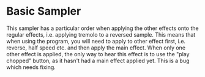 # Basic Sampler
This sampler has a particular order when applying the other effects onto the regular effects, i.e. applying tremolo to a reversed sample. This means that when using the program, you will need to apply to other effect first, i.e. reverse, half speed etc. and then apply the main effect. 
When only one other effect is applied, the only way to hear this effect is to use the "play chopped" button, as it hasn't had a main effect applied yet. This is a bug which needs fixing. 

